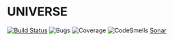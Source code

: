 # UNIVERSE 
[![Build Status](https://se5.visualstudio.com/GitHubBuilds/_apis/build/status/GitHubBuilds-.NET%20Desktop-CI)](https://se5.visualstudio.com/GitHubBuilds/_build/latest?definitionId=1) ![Bugs](https://sonarcloud.io/api/project_badges/measure?project=tt_universe&metric=bugs) ![Coverage](https://sonarcloud.io/api/project_badges/measure?project=tt_universe&metric=coverage) ![CodeSmells](https://sonarcloud.io/api/project_badges/measure?project=tt_universe&metric=code_smells) [Sonar](https://sonarcloud.io/dashboard?id=tt_universe)
